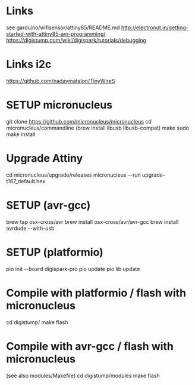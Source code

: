 # Links
see garduino/wifisensor/attiny85/README.md
http://electronut.in/getting-started-with-attiny85-avr-programming/
https://digistump.com/wiki/digispark/tutorials/debugging

# Links i2c
https://github.com/nadavmatalon/TinyWireS

# SETUP micronucleus
git clone https://github.com/micronucleus/micronucleus
cd micronucleus/commandline
(brew install libusb libusb-compat)
make
sudo make install

# Upgrade Attiny
cd micronucleus/upgrade/releases
micronucleus --run upgrade-t167_default.hex
<connect attiny to usb when asked>

# SETUP (avr-gcc)
brew tap osx-cross/avr
brew install osx-cross/avr/avr-gcc
brew install avrdude --with-usb

# SETUP (platformio)
pio init --board digispark-pro
pio update
pio lib update

# Compile with platformio / flash with micronucleus
cd digistump/
make flash
<connect attiny to usb when asked>

# Compile with avr-gcc / flash with micronucleus
(see also modules/Makefile)
cd digistump/modules
make flash
